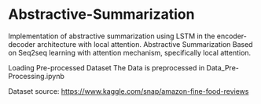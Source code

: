 # Abstractive-Summarization
Implementation of abstractive summarization using LSTM in the encoder-decoder architecture with local attention.
Abstractive Summarization
Based on Seq2seq learning with attention mechanism, specifically local attention.

Loading Pre-processed Dataset
The Data is preprocessed in Data_Pre-Processing.ipynb

Dataset source: https://www.kaggle.com/snap/amazon-fine-food-reviews
